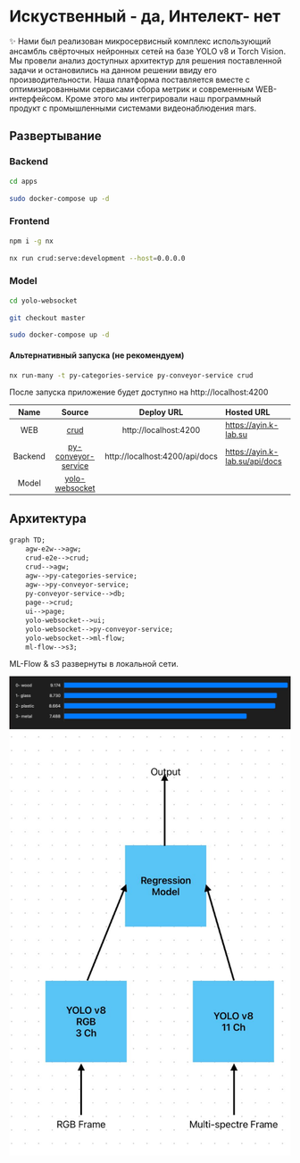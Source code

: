 # Искуственный - да, Интелект- нет

✨ Нами был реализован микросервисный комплекс использующий ансамбль свёрточных нейронных сетей на базе YOLO v8 и Torch Vision. Мы провели анализ доступных архитектур для решения поставленной задачи и остановились на данном решении ввиду его производительности. Наша платформа поставляется вместе с оптимизированными сервисами сбора метрик и современным WEB-интерфейсом. Кроме этого мы интегрировали наш программный продукт с промышленными системами видеонаблюдения mars.

## Развертывание

### Backend
```bash
cd apps
```
```bash
sudo docker-compose up -d
```
### Frontend
```bash
npm i -g nx
```
```bash
nx run crud:serve:development --host=0.0.0.0
```

### Model
```bash
cd yolo-websocket
```
```bash
git checkout master
```
```bash
sudo docker-compose up -d
```

#### Альтернативный запуска (не рекомендуем)
```bash
nx run-many -t py-categories-service py-conveyor-service crud
```

После запуска приложение будет доступно на http://localhost:4200

|  Name   |                                              Source                                              | Deploy URL | Hosted URL                     |
|:-------:|:------------------------------------------------------------------------------------------------:| :---: |:-------------------------------|
|   WEB   |                [crud](https://github.com/perm-hack/perm-hack/tree/main/apps/crud)                | http://localhost:4200 | https://ayin.k-lab.su          |
| Backend | [py-conveyor-service](https://github.com/perm-hack/perm-hack/tree/main/apps/py-conveyor-service) | http://localhost:4200/api/docs | https://ayin.k-lab.su/api/docs |
|  Model  |                                        [yolo-websocket](https://github.com/95862888/yolo-websocket/tree/master)                                        |                                |                                |

## Архитектура

```mermaid
graph TD;
    agw-e2w-->agw;
    crud-e2e-->crud;
    crud-->agw;
    agw-->py-categories-service;
    agw-->py-conveyor-service;
    py-conveyor-service-->db;
    page-->crud;
    ui-->page;
    yolo-websocket-->ui;
    yolo-websocket-->py-conveyor-service;
    yolo-websocket-->ml-flow;
    ml-flow-->s3;
```

ML-Flow & s3 развернуты в локальной сети.

![dataset.jpg](__assets__%2Fdataset.jpg)
![model_v4.jpg](__assets__%2Fmodel_v4.jpg)
